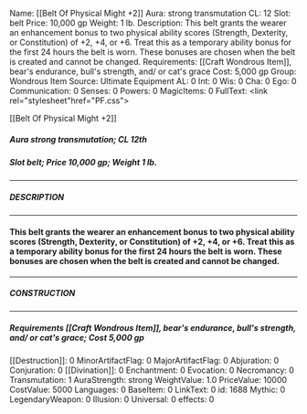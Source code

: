 Name: [[Belt Of Physical Might +2]]
Aura: strong transmutation
CL: 12
Slot: belt
Price: 10,000 gp
Weight: 1 lb.
Description: This belt grants the wearer an enhancement bonus to two physical ability scores (Strength, Dexterity, or Constitution) of +2, +4, or +6. Treat this as a temporary ability bonus for the first 24 hours the belt is worn. These bonuses are chosen when the belt is created and cannot be changed.
Requirements: [[Craft Wondrous Item]], bear's endurance, bull's strength, and/ or cat's grace
Cost: 5,000 gp
Group: Wondrous Item
Source: Ultimate Equipment
AL: 0
Int: 0
Wis: 0
Cha: 0
Ego: 0
Communication: 0
Senses: 0
Powers: 0
MagicItems: 0
FullText: <link rel="stylesheet"href="PF.css"><div class="heading"><p class="alignleft">[[Belt Of Physical Might +2]]</p><div style="clear: both;"></div></div><div><h5><b>Aura </b>strong transmutation; <b>CL </b>12th</h5><h5><b>Slot </b>belt; <b>Price </b>10,000 gp; <b>Weight </b>1 lb.</h5></div><hr/><div><h5><b>DESCRIPTION</b></h5></div><hr/><div><h4><p>This belt grants the wearer an enhancement bonus to two physical ability scores (Strength, Dexterity, or Constitution) of +2, +4, or +6. Treat this as a temporary ability bonus for the first 24 hours the belt is worn. These bonuses are chosen when the belt is created and cannot be changed.</p></h4></div><hr/><div><h5><b>CONSTRUCTION</b></h5></div><hr/><div><h5><b>Requirements </b>[[Craft Wondrous Item]], <i>bear's endurance</i>, <i>bull's strength</i>, <i>and/ or cat's grace</i>; <b>Cost </b>5,000 gp</h5></div>
[[Destruction]]: 0
MinorArtifactFlag: 0
MajorArtifactFlag: 0
Abjuration: 0
Conjuration: 0
[[Divination]]: 0
Enchantment: 0
Evocation: 0
Necromancy: 0
Transmutation: 1
AuraStrength: strong
WeightValue: 1.0
PriceValue: 10000
CostValue: 5000
Languages: 0
BaseItem: 0
LinkText: 0
id: 1688
Mythic: 0
LegendaryWeapon: 0
Illusion: 0
Universal: 0
effects: 0
